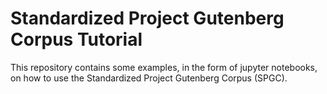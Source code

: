 # Standardized Project Gutenberg Corpus Tutorial
This repository contains some examples, in the form of jupyter notebooks, on how to use the Standardized Project Gutenberg Corpus (SPGC).
